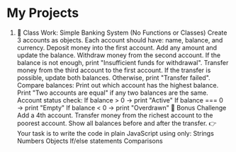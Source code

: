 # My Projects

1. 📝 Class Work: Simple Banking System (No Functions or Classes)
   Create 3 accounts as objects.
   Each account should have: name, balance, and currency.
   Deposit money into the first account.
   Add any amount and update the balance.
   Withdraw money from the second account.
   If the balance is not enough, print "Insufficient funds for withdrawal".
   Transfer money from the third account to the first account.
   If the transfer is possible, update both balances.
   Otherwise, print "Transfer failed".
   Compare balances:
   Print out which account has the highest balance.
   Print "Two accounts are equal" if any two balances are the same.
   Account status check:
   If balance > 0 → print "Active"
   If balance === 0 → print "Empty"
   If balance < 0 → print "Overdrawn"
   🎯 Bonus Challenge
   Add a 4th account.
   Transfer money from the richest account to the poorest account.
   Show all balances before and after the transfer.
   👉 Your task is to write the code in plain JavaScript using only:
   Strings
   Numbers
   Objects
   If/else statements
   Comparisons
